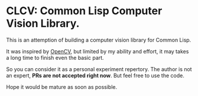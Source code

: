 # CLCV: Common Lisp Computer Vision Library.
   This is an attemption of building a computer vision library for Common Lisp.

   It was inspired by [OpenCV](https://github.com/opencv/opencv), but limited by my ability and effort, it may takes a long time to finish even the basic part.

   So you can consider it as a personal experiment repertory. The author is not an expert, **PRs are not accepted right now**. But feel free to use the code.

   Hope it would be mature as soon as possible.